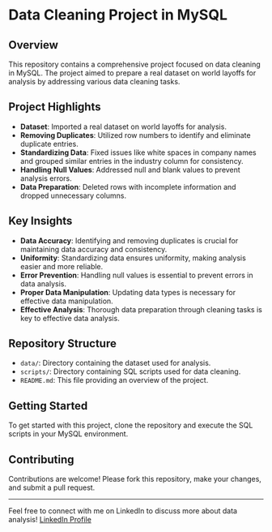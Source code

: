 # Data Cleaning Project in MySQL

## Overview
This repository contains a comprehensive project focused on data cleaning in MySQL. The project aimed to prepare a real dataset on world layoffs for analysis by addressing various data cleaning tasks.

## Project Highlights
- **Dataset**: Imported a real dataset on world layoffs for analysis.
- **Removing Duplicates**: Utilized row numbers to identify and eliminate duplicate entries.
- **Standardizing Data**: Fixed issues like white spaces in company names and grouped similar entries in the industry column for consistency.
- **Handling Null Values**: Addressed null and blank values to prevent analysis errors.
- **Data Preparation**: Deleted rows with incomplete information and dropped unnecessary columns.

## Key Insights
- **Data Accuracy**: Identifying and removing duplicates is crucial for maintaining data accuracy and consistency.
- **Uniformity**: Standardizing data ensures uniformity, making analysis easier and more reliable.
- **Error Prevention**: Handling null values is essential to prevent errors in data analysis.
- **Proper Data Manipulation**: Updating data types is necessary for effective data manipulation.
- **Effective Analysis**: Thorough data preparation through cleaning tasks is key to effective data analysis.

## Repository Structure
- `data/`: Directory containing the dataset used for analysis.
- `scripts/`: Directory containing SQL scripts used for data cleaning.
- `README.md`: This file providing an overview of the project.

## Getting Started
To get started with this project, clone the repository and execute the SQL scripts in your MySQL environment.

## Contributing
Contributions are welcome! Please fork this repository, make your changes, and submit a pull request.

---

Feel free to connect with me on LinkedIn to discuss more about data analysis! [LinkedIn Profile](https://www.linkedin.com/in/durgasreechowdharykommini/)

